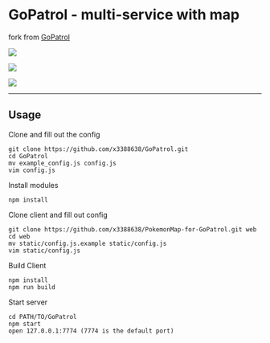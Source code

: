 # GoPatrol - multi-service with map
fork from [GoPatrol](https://github.com/GoPatrolTeam/GoPatrol)  
  
![](http://i217.photobucket.com/albums/cc44/x3388638/2016-09-10%20190457_zpseyfu5ry1.png)  
  
![](http://i217.photobucket.com/albums/cc44/x3388638/2016-09-10%20203730_zpshmtrwyzb.png)  

![](http://i217.photobucket.com/albums/cc44/x3388638/2016-09-11%20005713_zpsoquzaqkj.png)

---
## Usage
Clone and fill out the config
```
git clone https://github.com/x3388638/GoPatrol.git
cd GoPatrol
mv example_config.js config.js
vim config.js
```
Install modules
```
npm install
```
Clone client and fill out config
```
git clone https://github.com/x3388638/PokemonMap-for-GoPatrol.git web
cd web
mv static/config.js.example static/config.js
vim static/config.js
```
Build Client
```
npm install
npm run build
```
Start server
```
cd PATH/TO/GoPatrol
npm start
open 127.0.0.1:7774 (7774 is the default port)
```
